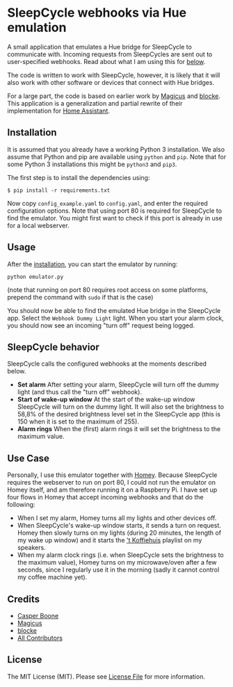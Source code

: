# SleepCycle webhooks via Hue emulation

A small application that emulates a Hue bridge for SleepCycle to communicate with.
Incoming requests from SleepCycles are sent out to user-specified webhooks.
Read about what I am using this for [below](#use-case).

The code is written to work with SleepCycle, however, it is likely that it will also work with other software or devices that connect with Hue bridges.

For a large part, the code is based on earlier work by [Magicus](https://github.com/magicus/ha-local-echo) and [blocke](git@github.com:blocke/ha-local-echo.git).
This application is a generalization and partial rewrite of their implementation for [Home Assistant](https://www.home-assistant.io/).

## Installation

It is assumed that you already have a working Python 3 installation.
We also assume that Python and pip are available using `python` and `pip`.
Note that for some Python 3 installations this might be `python3` and `pip3`.

The first step is to install the dependencies using: 
```
$ pip install -r requirements.txt
```

Now copy `config_example.yaml` to `config.yaml`, and enter the required configuration options.
Note that using port 80 is required for SleepCycle to find the emulator.
You might first want to check if this port is already in use for a local webserver.


## Usage

After the [installation](#installation), you can start the emulator by running: 
```
python emulator.py
```
(note that running on port 80 requires root access on some platforms, prepend the command with `sudo` if that is the case)

You should now be able to find the emulated Hue bridge in the SleepCycle app.
Select the `Webhook Dummy Light` light.
When you start your alarm clock, you should now see an incoming "turn off" request being logged.

## SleepCycle behavior

SleepCycle calls the configured webhooks at the moments described below.

* **Set alarm** After setting your alarm, SleepCycle will turn off the dummy light (and thus call the "turn off" webhook).
* **Start of wake-up window** At the start of the wake-up window SleepCycle will turn on the dummy light. It will also set the brightness to 58,8% of the desired brightness level set in the SleepCycle app (this is 150 when it is set to the maximum of 255).
* **Alarm rings** When the (first) alarm rings it will set the brightness to the maximum value.

## Use Case

Personally, I use this emulator together with [Homey](http://homey.app/).
Because SleepCycle requires the webserver to run on port 80, I could not run the emulator on Homey itself, and am therefore running it on a Raspberry Pi.
I have set up four flows in Homey that accept incoming webhooks and that do the following:

* When I set my alarm, Homey turns all my lights and other devices off.
* When SleepCycle's wake-up window starts, it sends a turn on request. Homey then slowly turns on my lights (during 20 minutes, the length of my wake up window) and it starts the ['t Koffiehuis](https://open.spotify.com/playlist/37i9dQZF1DWYPwGkJoztcR?si=wx8JNW0sQSuV5NI2ekXYLQ) playlist on my speakers.
* When my alarm clock rings (i.e. when SleepCycle sets the brightness to the maximum value), Homey turns on my microwave/oven after a few seconds, since I regularly use it in the morning (sadly it cannot control my coffee machine yet). 

## Credits

- [Casper Boone](https://github.com/casperboone)
- [Magicus](https://github.com/magicus)
- [blocke](https://github.com/blocke)
- [All Contributors](../../contributors)

## License

The MIT License (MIT). Please see [License File](LICENSE.md) for more information.
